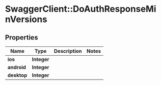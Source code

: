 # SwaggerClient::DoAuthResponseMinVersions

## Properties
Name | Type | Description | Notes
------------ | ------------- | ------------- | -------------
**ios** | **Integer** |  | 
**android** | **Integer** |  | 
**desktop** | **Integer** |  | 


